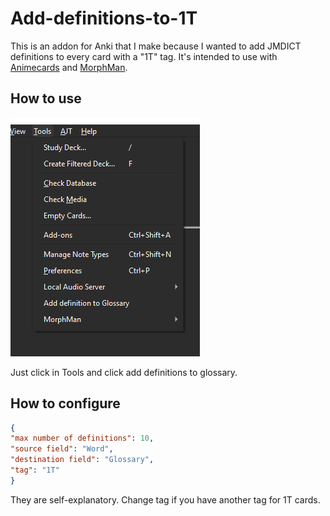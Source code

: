 # Add-definitions-to-1T

This is an addon for Anki that I make because I wanted to add JMDICT definitions to every card with a "1T" tag.
It's intended to use with [Animecards](https://ankiweb.net/shared/info/151553357) and [MorphMan](https://ankiweb.net/shared/info/900801631).

## How to use

![How to use](media/image.png)

Just click in Tools and click add definitions to glossary.

## How to configure

```json
{
"max number of definitions": 10,
"source field": "Word",
"destination field": "Glossary",
"tag": "1T"
}
```

They are self-explanatory.
Change tag if you have another tag for 1T cards.
